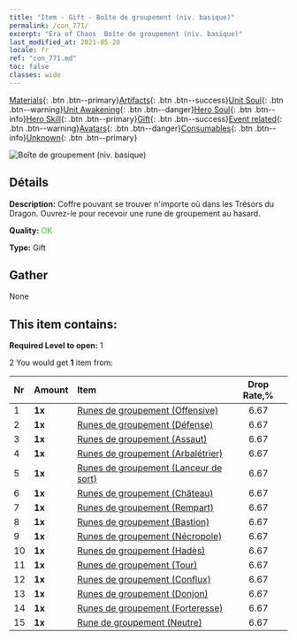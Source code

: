 ```yaml
---
title: "Item - Gift - Boîte de groupement (niv. basique)"
permalink: /con_771/
excerpt: "Era of Chaos  Boîte de groupement (niv. basique)"
last_modified_at: 2021-05-28
locale: fr
ref: "con_771.md"
toc: false
classes: wide
---
```

 [Materials](/ItemsFR/){: .btn .btn--primary}[Artifacts](/ItemsFR/Artifacts/){: .btn .btn--success}[Unit Soul](/ItemsFR/UnitSoul/){: .btn .btn--warning}[Unit Awakening](/ItemsFR/UnitAwakening/){: .btn .btn--danger}[Hero Soul](/ItemsFR/HeroSoul/){: .btn .btn--info}[Hero Skill](/ItemsFR/HeroSkill/){: .btn .btn--primary}[Gift](/ItemsFR/Gift/){: .btn .btn--success}[Event related](/ItemsFR/Events/){: .btn .btn--warning}[Avatars](/ItemsFR/Avatars/){: .btn .btn--danger}[Consumables](/ItemsFR/Consumables/){: .btn .btn--info}[Unknown](/ItemsFR/Unknown/){: .btn .btn--primary}

 ![Boîte de groupement (niv. basique)](/images/t/i_tujianhezi1.png)

## Détails
 **Description:** Coffre pouvant se trouver n'importe où dans les Trésors du Dragon. Ouvrez-le pour recevoir une rune de groupement au hasard.

 **Quality:** <span style="color: #32CD32">OK</span>

 **Type:** Gift

## Gather

  None

## This item contains:

 **Required Level to open:** 1

 2 You would get **1** item  from:

  | Nr | Amount |     Item    | Drop Rate,% |
  |:---|:-------|:------------|:---------:|
  | 1 |  **1x** | [Runes de groupement (Offensive)](/ItemsFR/con_734/) | 6.67 | 
  | 2 |  **1x** | [Runes de groupement (Défense)](/ItemsFR/con_739/) | 6.67 | 
  | 3 |  **1x** | [Runes de groupement (Assaut)](/ItemsFR/con_741/) | 6.67 | 
  | 4 |  **1x** | [Runes de groupement (Arbalétrier)](/ItemsFR/con_742/) | 6.67 | 
  | 5 |  **1x** | [Runes de groupement (Lanceur de sort)](/ItemsFR/con_746/) | 6.67 | 
  | 6 |  **1x** | [Runes de groupement (Château)](/ItemsFR/con_752/) | 6.67 | 
  | 7 |  **1x** | [Runes de groupement (Rempart)](/ItemsFR/con_753/) | 6.67 | 
  | 8 |  **1x** | [Runes de groupement (Bastion)](/ItemsFR/con_754/) | 6.67 | 
  | 9 |  **1x** | [Runes de groupement (Nécropole)](/ItemsFR/con_755/) | 6.67 | 
  | 10 |  **1x** | [Runes de groupement (Hadès)](/ItemsFR/con_777/) | 6.67 | 
  | 11 |  **1x** | [Runes de groupement (Tour)](/ItemsFR/con_785/) | 6.67 | 
  | 12 |  **1x** | [Runes de groupement (Conflux)](/ItemsFR/con_791/) | 6.67 | 
  | 13 |  **1x** | [Runes de groupement (Donjon)](/ItemsFR/con_792/) | 6.67 | 
  | 14 |  **1x** | [Runes de groupement (Forteresse)](/ItemsFR/con_818/) | 6.67 | 
  | 15 |  **1x** | [Rune de groupement (Neutre)](/ItemsFR/con_869/) | 6.67 | 
